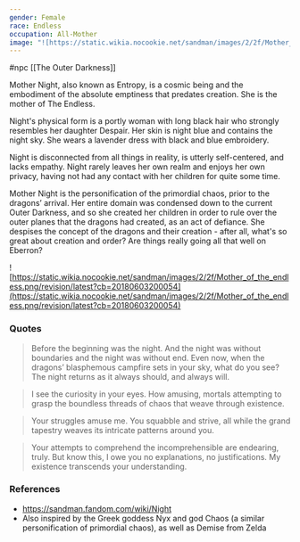 ```yaml
---
gender: Female
race: Endless
occupation: All-Mother
image: "![https://static.wikia.nocookie.net/sandman/images/2/2f/Mother_of_the_endless.png/revision/latest?cb=20180603200054](https://static.wikia.nocookie.net/sandman/images/2/2f/Mother_of_the_endless.png/revision/latest?cb=20180603200054)"
---
```

 #npc [[The Outer Darkness]]

Mother Night, also known as Entropy, is a cosmic being and the embodiment of the absolute emptiness that predates creation. She is the mother of The Endless.

Night's physical form is a portly woman with long black hair who strongly resembles her daughter Despair. Her skin is night blue and contains the night sky. She wears a lavender dress with black and blue embroidery.

Night is disconnected from all things in reality, is utterly self-centered, and lacks empathy. Night rarely leaves her own realm and enjoys her own privacy, having not had any contact with her children for quite some time.

Mother Night is the personification of the primordial chaos, prior to the dragons’ arrival. Her entire domain was condensed down to the current Outer Darkness, and so she created her children in order to rule over the outer planes that the dragons had created, as an act of defiance. She despises the concept of the dragons and their creation - after all, what's so great about creation and order? Are things really going all that well on Eberron?

![https://static.wikia.nocookie.net/sandman/images/2/2f/Mother_of_the_endless.png/revision/latest?cb=20180603200054](https://static.wikia.nocookie.net/sandman/images/2/2f/Mother_of_the_endless.png/revision/latest?cb=20180603200054)

### Quotes

> Before the beginning was the night. And the night was without boundaries and the night was without end. Even now, when the dragons’ blasphemous campfire sets in your sky, what do you see? The night returns as it always should, and always will.

>I see the curiosity in your eyes. How amusing, mortals attempting to grasp the boundless threads of chaos that weave through existence.

>Your struggles amuse me. You squabble and strive, all while the grand tapestry weaves its intricate patterns around you.

>Your attempts to comprehend the incomprehensible are endearing, truly. But know this, I owe you no explanations, no justifications. My existence transcends your understanding.

### References

* https://sandman.fandom.com/wiki/Night
* Also inspired by the Greek goddess Nyx and god Chaos (a similar personification of primordial chaos), as well as Demise from Zelda

